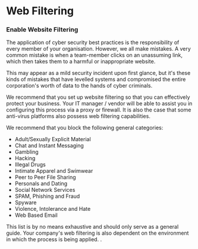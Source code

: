 # Web Filtering
### Enable Website Filtering

The application of cyber security best practices is the responsibility of every member of your organisation. However, we all make mistakes. A very common mistake is when a team-member clicks on an unassuming link, which then takes them to a harmful or inappropriate website.

This may appear as a mild security incident upon first glance, but it's these kinds of mistakes that have levelled systems and compromised the entire corporation's worth of data to the hands of cyber criminals.

We recommend that you set up website filtering so that you can effectively protect your business. Your IT manager / vendor will be able to assist you in configuring this process via a proxy or firewall. It is also the case that some anti-virus platforms also possess web filtering capabilities.

We recommend that you block the following general categories:

- Adult/Sexually Explicit Material
- Chat and Instant Messaging
- Gambling
- Hacking
- Illegal Drugs
- Intimate Apparel and Swimwear
- Peer to Peer File Sharing
- Personals and Dating
- Social Network Services
- SPAM, Phishing and Fraud
- Spyware
- Violence, Intolerance and Hate
- Web Based Email

This list is by no means exhaustive and should only serve as a general guide. Your company's web filtering is also dependent on the environment in which the process is being applied.
.